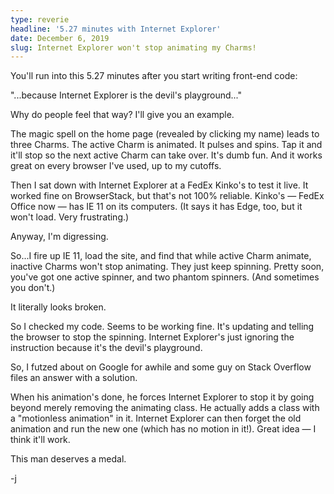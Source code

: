 ```yaml
---
type: reverie
headline: '5.27 minutes with Internet Explorer'
date: December 6, 2019
slug: Internet Explorer won't stop animating my Charms!
---
```


You'll run into this 5.27 minutes after you start writing front-end code:

"...because Internet Explorer is the devil's playground..." 

Why do people feel that way? I'll give you an example. 

The magic spell on the home page (revealed by clicking my name) leads to three Charms. The active Charm is animated. It pulses and spins. Tap it and it'll stop so the next active Charm can take over. It's dumb fun. And it works great on every browser I've used, up to my cutoffs.

Then I sat down with Internet Explorer at a FedEx Kinko's to test it live. It worked fine on BrowserStack, but that's not 100% reliable. Kinko's — FedEx Office now — has IE 11 on its computers. (It says it has Edge, too, but it won't load. Very frustrating.)

Anyway, I'm digressing. 

So...I fire up IE 11, load the site, and find that while active Charm animate, inactive Charms won't stop animating. They just keep spinning. Pretty soon, you've got one active spinner, and two phantom spinners. (And sometimes you don't.)

It literally looks broken. 

So I checked my code. Seems to be working fine. It's updating and telling the browser to stop the spinning. Internet Explorer's just ignoring the instruction because it's the devil's playground. 

So, I futzed about on Google for awhile and some guy on Stack Overflow files an answer with a solution. 

When his animation's done, he forces Internet Explorer to stop it by going beyond merely removing the animating class. He actually adds a class with a "motionless animation" in it. Internet Explorer can then forget the old animation and run the new one (which has no motion in it!). Great idea — I think it'll work. 

This man deserves a medal.

-j
